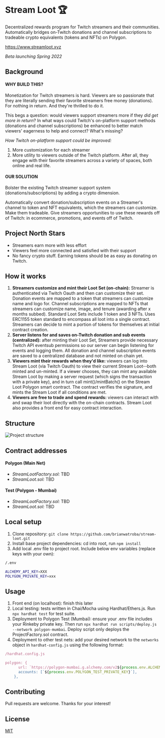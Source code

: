 # Stream Loot 🏆

Decentralized rewards program for Twitch streamers and their communities. Automatically bridges on-Twitch donations and channel subscriptions to tradeable crypto equivalents (tokens and NFTs) on Polygon.

https://www.streamloot.xyz

_Beta launching Spring 2022_

## Background

#### WHY BUILD THIS?

Monetization for Twitch streamers is hard. Viewers are so passionate that they are literally sending their favorite streamers free money (donations). For nothing in return. And they're thrilled to do it.

This begs a question: would viewers support streamers more if they _did get more in return_? In what ways could Twitch's on-platform support methods (donations and channel subscriptions) be enhanced to better match viewers' eagerness to help and connect? What's missing?

_How Twitch on-platform support could be improved:_

1. More customization for each streamer
2. More utility to viewers outside of the Twitch platform. After all, they engage with their favorite streamers across a variety of spaces, both online and real life.

#### OUR SOLUTION

Bolster the existing Twitch streamer support system (donations/subscriptions) by adding a crypto dimension.

Automatically convert donation/subscription events on a Streamer's channel to token and NFT equivalents, which the streamers can customize. Make them tradeable. Give streamers opportunities to use these rewards off of Twitch: in ecommerce, promotions, and events off of Twitch.

## Project North Stars

- Streamers earn more with less effort
- Viewers feel more connected and satisfied with their support
- No fancy crypto stuff. Earning tokens should be as easy as donating on Twitch.

## How it works

1. **Streamers customize and mint their Loot Set (on-chain):** Streamer is authenticated via Twitch Oauth and then can customize their set. Donation events are mapped to a token that streamers can customize name and logo for. Channel subscriptions are mapped to NFTs that streamers can customize name, image, and tenure (awarding after x months subbed). Standard Loot Sets include 1 token and 3 NFTs. Uses ERC1155 token standard to encompass all loot into a single contract. Streamers can decide to mint a portion of tokens for themselves at initial contract creation.
2. **Server listens for and saves on-Twitch donation and sub events (centralized):** after minting their Loot Set, Streamers provide necessary Twitch API eventsub permissions so our server can begin listening for events and logging them. All donation and channel subscription events are saved to a centralized database and not minted on chain yet.
3. **Viewers mint their rewards when they'd like:** viewers can log into Stream Loot (via Twitch Oauth) to view their current Stream Loot--both minted and un-minted. If a viewer chooses, they can mint any available Stream Loot by making a server request (which signs the transaction with a private key), and in turn call mint()/mintBatch() on the Stream Loot Polygon smart contract. The contract verifies the signature, and mints the Stream Loot if all conditions are met.
4. **Viewers are free to trade and spend rewards:** viewers can interact with and swap their loot directly with the on-chain contracts. Stream Loot also provides a front end for easy contract interaction.

## Structure

![Project structure](https://streamloot.s3.us-east-2.amazonaws.com/streamlootstructure.png)

## Contract addresses

#### Polygon (Main Net)

- _StreamLootFactory.sol:_ TBD
- _StreamLoot.sol:_ TBD

#### Test (Polygon - Mumbai)

- _StreamLootFactory.sol:_ TBD
- _StreamLoot.sol:_ TBD

## Local setup

1. Clone repository: `git clone https://github.com/brianwatroba/stream-loot.git`
2. Install base project dependencies: cd into root, run `npm install`
3. Add local .env file to project root. Include below env variables (replace keys with your own):

```bash
/.env

ALCHEMY_API_KEY=XXX
POLYGON_PRIVATE_KEY=xxx
```

## Usage

1. Front end (on localhost): finish this later
2. Local testing: tests written in Chai/Mocha using Hardhat/Ethers.js. Run `npx hardhat test` for test suite.
3. Deployment to Polygon Test (Mumbai): ensure your .env file includes your Rinkeby private key. Then run `npx hardhat run scripts/deploy.js --network polygon-mumbai`. Deploy script only deploys the ProjectFactory.sol contract.
4. Deployment to other test nets: add your desired network to the `networks` object in `hardhat-config.js` using the following format:

```javascript
/hardhat.config.js

polygon: {
      url: `https://polygon-mumbai.g.alchemy.com/v2${process.env.ALCHEMY_API_KEY}`,
      accounts: [`${process.env.POLYGON_TEST_PRIVATE_KEY}`],
    },
```

## Contributing

Pull requests are welcome. Thanks for your interest!

## License

[MIT](https://choosealicense.com/licenses/mit/)
